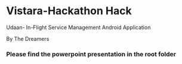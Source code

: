 # Vistara-Hackathon Hack

Udaan- In-Flight Service Management Android Application

By The Dreamers

### Please find the powerpoint presentation in the root folder
